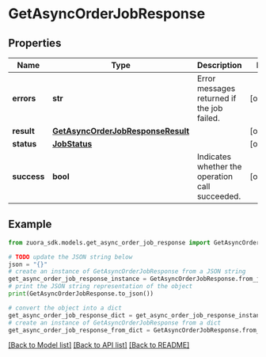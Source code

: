 # GetAsyncOrderJobResponse


## Properties

Name | Type | Description | Notes
------------ | ------------- | ------------- | -------------
**errors** | **str** | Error messages returned if the job failed. | [optional] 
**result** | [**GetAsyncOrderJobResponseResult**](GetAsyncOrderJobResponseResult.md) |  | [optional] 
**status** | [**JobStatus**](JobStatus.md) |  | [optional] 
**success** | **bool** | Indicates whether the operation call succeeded. | [optional] 

## Example

```python
from zuora_sdk.models.get_async_order_job_response import GetAsyncOrderJobResponse

# TODO update the JSON string below
json = "{}"
# create an instance of GetAsyncOrderJobResponse from a JSON string
get_async_order_job_response_instance = GetAsyncOrderJobResponse.from_json(json)
# print the JSON string representation of the object
print(GetAsyncOrderJobResponse.to_json())

# convert the object into a dict
get_async_order_job_response_dict = get_async_order_job_response_instance.to_dict()
# create an instance of GetAsyncOrderJobResponse from a dict
get_async_order_job_response_from_dict = GetAsyncOrderJobResponse.from_dict(get_async_order_job_response_dict)
```
[[Back to Model list]](../README.md#documentation-for-models) [[Back to API list]](../README.md#documentation-for-api-endpoints) [[Back to README]](../README.md)



